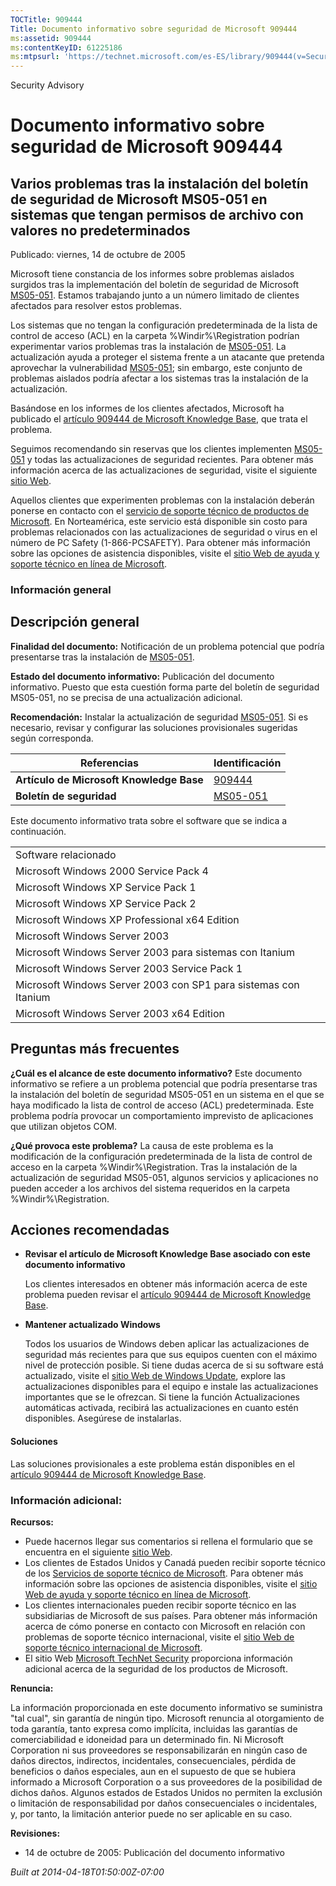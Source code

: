 ```yaml
---
TOCTitle: 909444
Title: Documento informativo sobre seguridad de Microsoft 909444
ms:assetid: 909444
ms:contentKeyID: 61225186
ms:mtpsurl: 'https://technet.microsoft.com/es-ES/library/909444(v=Security.10)'
---
```


Security Advisory

Documento informativo sobre seguridad de Microsoft 909444
=========================================================

Varios problemas tras la instalación del boletín de seguridad de Microsoft MS05-051 en sistemas que tengan permisos de archivo con valores no predeterminados
-------------------------------------------------------------------------------------------------------------------------------------------------------------

Publicado: viernes, 14 de octubre de 2005

Microsoft tiene constancia de los informes sobre problemas aislados surgidos tras la implementación del boletín de seguridad de Microsoft [MS05-051](http://www.microsoft.com/spain/technet/seguridad/boletines/ms05-051-it.mspx). Estamos trabajando junto a un número limitado de clientes afectados para resolver estos problemas.

Los sistemas que no tengan la configuración predeterminada de la lista de control de acceso (ACL) en la carpeta %Windir%\\Registration podrían experimentar varios problemas tras la instalación de [MS05-051](http://www.microsoft.com/spain/technet/seguridad/boletines/ms05-051-it.mspx). La actualización ayuda a proteger el sistema frente a un atacante que pretenda aprovechar la vulnerabilidad [MS05-051](http://www.microsoft.com/spain/technet/seguridad/boletines/ms05-051-it.mspx); sin embargo, este conjunto de problemas aislados podría afectar a los sistemas tras la instalación de la actualización.

Basándose en los informes de los clientes afectados, Microsoft ha publicado el [artículo 909444 de Microsoft Knowledge Base](http://support.microsoft.com/kb/909444), que trata el problema.

Seguimos recomendando sin reservas que los clientes implementen [MS05-051](http://www.microsoft.com/spain/technet/seguridad/boletines/ms05-051-it.mspx) y todas las actualizaciones de seguridad recientes. Para obtener más información acerca de las actualizaciones de seguridad, visite el siguiente [sitio Web](http://www.microsoft.com/security/).

Aquellos clientes que experimenten problemas con la instalación deberán ponerse en contacto con el [servicio de soporte técnico de productos de Microsoft](http://go.microsoft.com/fwlink/?linkid=21131). En Norteamérica, este servicio está disponible sin costo para problemas relacionados con las actualizaciones de seguridad o virus en el número de PC Safety (1-866-PCSAFETY). Para obtener más información sobre las opciones de asistencia disponibles, visite el [sitio Web de ayuda y soporte técnico en línea de Microsoft](http://support.microsoft.com/).

### Información general

Descripción general
-------------------

<span></span>
**Finalidad del documento:** Notificación de un problema potencial que podría presentarse tras la instalación de [MS05-051](http://www.microsoft.com/spain/technet/seguridad/boletines/ms05-051-it.mspx).

**Estado del documento informativo:** Publicación del documento informativo. Puesto que esta cuestión forma parte del boletín de seguridad MS05-051, no se precisa de una actualización adicional.

**Recomendación:** Instalar la actualización de seguridad [MS05-051](http://www.microsoft.com/spain/technet/seguridad/boletines/ms05-051-it.mspx). Si es necesario, revisar y configurar las soluciones provisionales sugeridas según corresponda.

| Referencias                              | Identificación                                                                          |
|------------------------------------------|-----------------------------------------------------------------------------------------|
| **Artículo de Microsoft Knowledge Base** | [909444](http://support.microsoft.com/kb/909444)                                        |
| **Boletín de seguridad**                 | [MS05-051](http://www.microsoft.com/spain/technet/seguridad/boletines/ms05-051-it.mspx) |

Este documento informativo trata sobre el software que se indica a continuación.

|                                                                 |
|-----------------------------------------------------------------|
| Software relacionado                                            |
| Microsoft Windows 2000 Service Pack 4                           |
| Microsoft Windows XP Service Pack 1                             |
| Microsoft Windows XP Service Pack 2                             |
| Microsoft Windows XP Professional x64 Edition                   |
| Microsoft Windows Server 2003                                   |
| Microsoft Windows Server 2003 para sistemas con Itanium         |
| Microsoft Windows Server 2003 Service Pack 1                    |
| Microsoft Windows Server 2003 con SP1 para sistemas con Itanium |
| Microsoft Windows Server 2003 x64 Edition                       |

Preguntas más frecuentes
------------------------

<span></span>
**¿Cuál es el alcance de este documento informativo?**
Este documento informativo se refiere a un problema potencial que podría presentarse tras la instalación del boletín de seguridad MS05-051 en un sistema en el que se haya modificado la lista de control de acceso (ACL) predeterminada. Este problema podría provocar un comportamiento imprevisto de aplicaciones que utilizan objetos COM.

**¿Qué provoca este problema?**
La causa de este problema es la modificación de la configuración predeterminada de la lista de control de acceso en la carpeta %Windir%\\Registration. Tras la instalación de la actualización de seguridad MS05-051, algunos servicios y aplicaciones no pueden acceder a los archivos del sistema requeridos en la carpeta %Windir%\\Registration.

Acciones recomendadas
---------------------

<span></span>
-   **Revisar el artículo de Microsoft Knowledge Base asociado con este documento informativo**

    Los clientes interesados en obtener más información acerca de este problema pueden revisar el [artículo 909444 de Microsoft Knowledge Base](http://support.microsoft.com/kb/909444).

-   **Mantener actualizado Windows**

    Todos los usuarios de Windows deben aplicar las actualizaciones de seguridad más recientes para que sus equipos cuenten con el máximo nivel de protección posible. Si tiene dudas acerca de si su software está actualizado, visite el [sitio Web de Windows Update](http://windowsupdate.microsoft.com/), explore las actualizaciones disponibles para el equipo e instale las actualizaciones importantes que se le ofrezcan. Si tiene la función Actualizaciones automáticas activada, recibirá las actualizaciones en cuanto estén disponibles. Asegúrese de instalarlas.

#### Soluciones

Las soluciones provisionales a este problema están disponibles en el [artículo 909444 de Microsoft Knowledge Base](http://support.microsoft.com/kb/909444).

### Información adicional:

**Recursos:**

-   Puede hacernos llegar sus comentarios si rellena el formulario que se encuentra en el siguiente [sitio Web](https://support.microsoft.com/common/survey.aspx?scid=sw;en;1257&amp;showpage=1&amp;ws=technet&amp;sd=tech).
-   Los clientes de Estados Unidos y Canadá pueden recibir soporte técnico de los [Servicios de soporte técnico de Microsoft](http://go.microsoft.com/fwlink/?linkid=21131). Para obtener más información sobre las opciones de asistencia disponibles, visite el [sitio Web de ayuda y soporte técnico en línea de Microsoft](http://support.microsoft.com/).
-   Los clientes internacionales pueden recibir soporte técnico en las subsidiarias de Microsoft de sus países. Para obtener más información acerca de cómo ponerse en contacto con Microsoft en relación con problemas de soporte técnico internacional, visite el [sitio Web de soporte técnico internacional de Microsoft](http://go.microsoft.com/fwlink/?linkid=21155).
-   El sitio Web [Microsoft TechNet Security](http://go.microsoft.com/fwlink/?linkid=21132) proporciona información adicional acerca de la seguridad de los productos de Microsoft.

**Renuncia:**

La información proporcionada en este documento informativo se suministra "tal cual", sin garantía de ningún tipo. Microsoft renuncia al otorgamiento de toda garantía, tanto expresa como implícita, incluidas las garantías de comerciabilidad e idoneidad para un determinado fin. Ni Microsoft Corporation ni sus proveedores se responsabilizarán en ningún caso de daños directos, indirectos, incidentales, consecuenciales, pérdida de beneficios o daños especiales, aun en el supuesto de que se hubiera informado a Microsoft Corporation o a sus proveedores de la posibilidad de dichos daños. Algunos estados de Estados Unidos no permiten la exclusión o limitación de responsabilidad por daños consecuenciales o incidentales, y, por tanto, la limitación anterior puede no ser aplicable en su caso.

**Revisiones:**

-   14 de octubre de 2005: Publicación del documento informativo

*Built at 2014-04-18T01:50:00Z-07:00*
